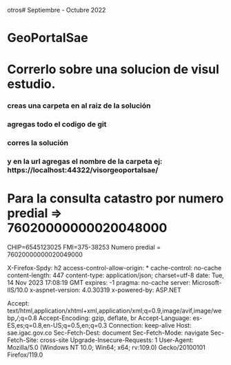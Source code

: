 otros# Septiembre - Octubre 2022
# GeoPortalSae
# Correrlo sobre una solucion de visul estudio.
### creas una carpeta en al raiz de la solución
### agregas todo el codigo de git
### corres la solución
### y en la url agregas el nombre de la carpeta ej: https://localhost:44322/visorgeoportalsae/


# Para la consulta catastro por numero predial => 76020000000020048000
CHIP=6545123025
FMI=375-38253
Numero predial = 76020000000020049000


X-Firefox-Spdy: h2
access-control-allow-origin: *
cache-control: no-cache
content-length: 447
content-type: application/json; charset=utf-8
date: Tue, 14 Nov 2023 17:08:19 GMT
expires: -1
pragma: no-cache
server: Microsoft-IIS/10.0
x-aspnet-version: 4.0.30319
x-powered-by: ASP.NET

Accept: text/html,application/xhtml+xml,application/xml;q=0.9,image/avif,image/webp,*/*;q=0.8
Accept-Encoding: gzip, deflate, br
Accept-Language: es-ES,es;q=0.8,en-US;q=0.5,en;q=0.3
Connection: keep-alive
Host: sae.igac.gov.co
Sec-Fetch-Dest: document
Sec-Fetch-Mode: navigate
Sec-Fetch-Site: cross-site
Upgrade-Insecure-Requests: 1
User-Agent: Mozilla/5.0 (Windows NT 10.0; Win64; x64; rv:109.0) Gecko/20100101 Firefox/119.0
